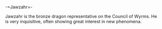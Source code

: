 -=Jawzahr=-

Jawzahr is the bronze dragon representative on the Council of Wyrms. He is very inquisitive, often showing great interest in new phenomena.

